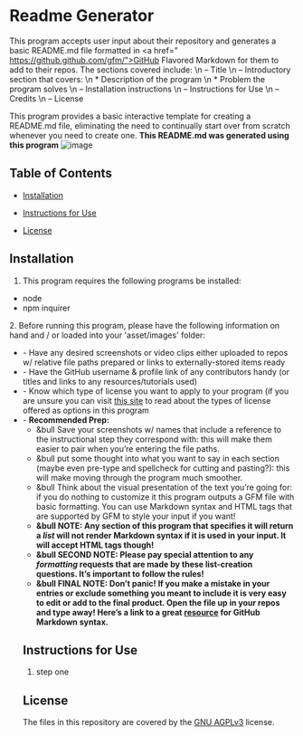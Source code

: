 # Readme Generator

This program accepts user input about their repository and generates a basic README.md file formatted in <a href=” https://github.github.com/gfm/”>GitHub Flavored Markdown</a> for them to add to their repos. The sections covered include: \n – Title \n – Introductory section that covers: \n * Description of the program \n * Problem the program solves \n – Installation instructions \n – Instructions for Use \n – Credits \n – License

This program provides a basic interactive template for creating a README.md file, eliminating the need to continually start over from scratch whenever you need to create one. <strong>This README.md was generated using this program</strong>
![image](https://user-images.githubusercontent.com/95940864/151262412-3eecc9a9-355f-4ad1-8a16-b89220606443.png)


## Table of Contents
* [Installation](#installation)
* [Instructions for Use](#instructions-for-use)

* [License](#license)
    
## Installation
1. This program requires the following programs be installed:
<ul><li>node</li><li>npm inquirer</li></ul>
2. Before running this program, please have the following information on hand and / or loaded into your 'asset/images' folder:
<ul><li>- Have any desired screenshots or video clips either uploaded to repos w/ relative file paths prepared or links to externally-stored items ready</li><li>- Have the GitHub username & profile link of any contributors handy (or titles and links to any resources/tutorials used)</li><li>- Know which type of license you want to apply to your program (if you are unsure you can visit <a href=”https://choosealicense.com/licenses/”>this site</a> to read about the types of license offered as options in this program</li><li>- <strong>Recommended Prep:</strong><ul><li>&bull Save your screenshots w/ names that include a reference to the instructional step they correspond with: this will make them easier to pair when you’re entering the file paths.</li><li>&bull put some thought into what you want to say in each section (maybe even pre-type and spellcheck for cutting and pasting?): this will make moving through the program much smoother.</li><li>&bull Think about the visual presentation of the text you’re going for: if you do nothing to customize it this program outputs a GFM file with basic formatting. You can use Markdown syntax and HTML tags that are supported by GFM to style your input if you want!</li><li> <strong>&bull NOTE: Any section of this program that specifies it will return a <em>list</em> will not render Markdown syntax if it is used in your input. It will accept HTML tags though!</strong></li><li><strong>&bull SECOND NOTE: Please pay special attention to any <em>formatting</em> requests that are made by these list-creation questions. It’s important to follow the rules!</strong></li><li><strong>&bull FINAL NOTE: Don’t panic! If you make a mistake in your entries or exclude something you meant to include it is very easy to edit or add to the final product. Open the file up in your repos and type away! Here’s a link to a great <a href=”https://docs.github.com/en/get-started/writing-on-github/getting-started-with-writing-and-formatting-on-github/basic-writing-and-formatting-syntax “>resource</a> for GitHub Markdown syntax.</strong></li></li></ul>

## Instructions for Use
<ol><li>step one</li></ol>






## License
The files in this repository are covered by the [GNU AGPLv3](https://choosealicense.com/licenses/agpl-3.0/) license.
